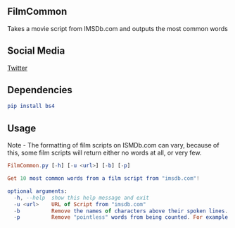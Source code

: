 ## FilmCommon
Takes a movie script from IMSDb.com and outputs the most common words
## Social Media
[Twitter](https://twitter.com/SecureReload)
## Dependencies
```elm
pip install bs4
```
## Usage
Note - The formatting of film scripts on ISMDb.com can vary, because of this, some film scripts will return either no words at all, or very few.
```elm
FilmCommon.py [-h] [-u <url>] [-b] [-p]

Get 10 most common words from a film script from "imsdb.com"!

optional arguments:
  -h, --help  show this help message and exit
  -u <url>    URL of Script from "imsdb.com"
  -b          Remove the names of characters above their spoken lines.
  -p          Remove "pointless" words from being counted. For example: "the", "a", "this"...
```
